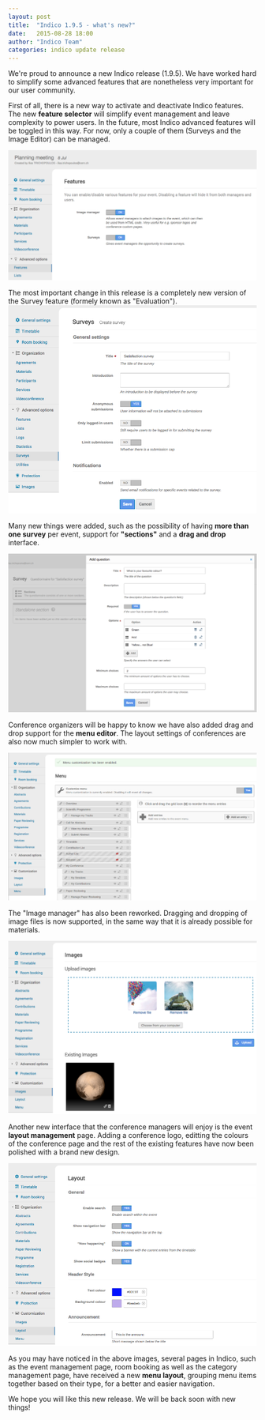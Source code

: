 ```yaml
---
layout: post
title:  "Indico 1.9.5 - what's new?"
date:   2015-08-28 18:00
author: "Indico Team"
categories: indico update release
---
```


We're proud to announce a new Indico release (1.9.5). We have worked hard to simplify some advanced features that are nonetheless very
important for our user community.

First of all, there is a new way to activate and deactivate Indico features. The new **feature selector** will simplify event management
and leave complexity to power users. In the future, most Indico advanced features will be toggled in this way. For now, only a couple of them
(Surveys and the Image Editor) can be managed.

![Feature selector](/assets/2015-08-28-indico-1-9-5-news/feature_selector.png)

The most important change in this release is a completely new version of the Survey feature (formely known as "Evaluation").
![Creating a survey](/assets/2015-08-28-indico-1-9-5-news/survey_creation.png)

Many new things were added, such as the possibility of having **more than one survey** per event, support for **"sections"** and a
**drag and drop** interface.

![Editing survey questions](/assets/2015-08-28-indico-1-9-5-news/survey_edit.png)

Conference organizers will be happy to know we have also added drag and drop support for the **menu editor**. The layout settings
of conferences are also now much simpler to work with.

![Menu editor](/assets/2015-08-28-indico-1-9-5-news/menu_editor.png)

The "Image manager" has also been reworked. Dragging and dropping of image files is now supported, in the same way that it is already
possible for materials.

![Image manager](/assets/2015-08-28-indico-1-9-5-news/image_editor.png)

Another new interface that the conference managers will enjoy is the event **layout management** page. Adding a conference logo, editting the colours of the conference page and the rest of the existing features have now been polished with a brand new design.

![Event layout manager](/assets/2015-08-28-indico-1-9-5-news/layout_edit.png)

As you may have noticed in the above images, several pages in Indico, such as the event management page, room booking as well as the category management page, have received a new **menu layout**, grouping menu items together based on their type, for a better and easier navigation.

We hope you will like this new release. We will be back soon with new things!

